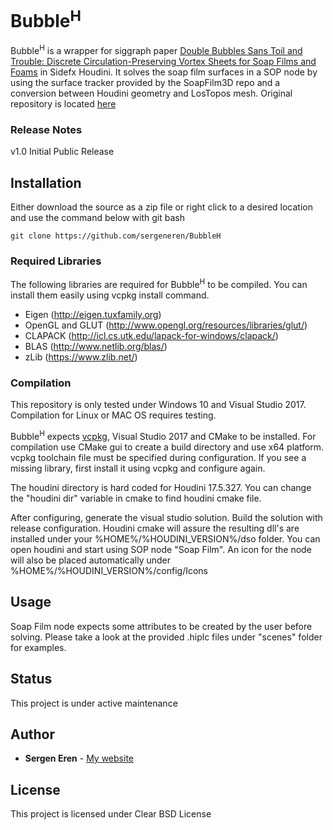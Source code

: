 # Bubble<sup>H</sup>

Bubble<sup>H</sup> is a wrapper for siggraph paper [Double Bubbles Sans Toil and Trouble: Discrete Circulation-Preserving Vortex Sheets for Soap Films and Foams](http://www.cs.columbia.edu/cg/doublebubbles/) in Sidefx Houdini. It solves the soap film surfaces in a SOP node by using the surface tracker provided by the SoapFilm3D repo and a conversion between Houdini geometry and LosTopos mesh. Original repository is located [here](https://github.com/nepluno/SoapFilm3D)
 

### Release Notes

v1.0 Initial Public Release

## Installation

Either download the source as a zip file or right click to a desired location and use the command below with git bash
```
git clone https://github.com/sergeneren/BubbleH
```

### Required Libraries 

The following libraries are required for Bubble<sup>H</sup> to be compiled. You can install them easily using vcpkg install command. 

- Eigen (http://eigen.tuxfamily.org)
- OpenGL and GLUT (http://www.opengl.org/resources/libraries/glut/)
- CLAPACK (http://icl.cs.utk.edu/lapack-for-windows/clapack/)
- BLAS (http://www.netlib.org/blas/)
- zLib (https://www.zlib.net/)

### Compilation
This repository is only tested under Windows 10 and Visual Studio 2017. Compilation for Linux or MAC OS requires testing.    

Bubble<sup>H</sup> expects [vcpkg](https://github.com/Microsoft/vcpkg), Visual Studio 2017 and CMake to be installed. For compilation use CMake gui to create a build directory and use x64 platform. vcpkg toolchain file must be specified during configuration. If you see a missing library, first install it using vcpkg and configure again. 

The houdini directory is hard coded for Houdini 17.5.327. You can change the "houdini dir" variable in cmake to find houdini cmake file. 

After configuring, generate the visual studio solution. Build the solution with release configuration. Houdini cmake will assure the resulting dll's are installed under your %HOME%/%HOUDINI_VERSION%/dso folder. You can open houdini and start using SOP node "Soap Film". An icon for the node will also be placed automatically under %HOME%/%HOUDINI_VERSION%/config/Icons  


## Usage
Soap Film node expects some attributes to be created by the user before solving. Please take a look at the provided .hiplc files under "scenes" folder for examples. 

## Status
This project is under active maintenance 

## Author

* **Sergen Eren** - [My website](https://sergeneren.com)

## License
This project is licensed under Clear BSD License 
